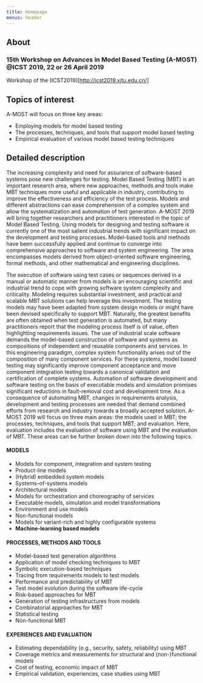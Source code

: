 ```yaml
---
title: Homepage
menus: header
---
```


## About

### 15th Workshop on Advances in Model Based Testing (A-MOST) @ICST 2019, 22 or 26 April 2019

Workshop of the (ICST2019)[http://icst2019.xjtu.edu.cn/]

## Topics of interest

A-MOST will focus on three key areas:
* Employing models for model based testing
* The processes, techniques, and tools that support model based testing
* Empirical evaluation of various model based testing techniques

## Detailed description
The increasing complexity and need for assurance of software-based systems pose new challenges for testing. Model Based Testing (MBT) is an important research area, where new approaches, methods and tools make MBT techniques more useful and applicable in industry, contributing to improve the effectiveness and efficiency of the test process. Models and different abstractions can ease comprehension of a complex system and allow the systematization and automation of test generation. A-MOST 2019 will bring together researchers and practitioners interested in the topic of Model Based Testing. Using models for designing and testing software is currently one of the most salient industrial trends with significant impact on the development and testing processes. Model-based tools and methods have been successfully applied and continue to converge into comprehensive approaches to software and system engineering. The area encompasses models derived from object-oriented software engineering, formal methods, and other mathematical and engineering disciplines.

The execution of software using test cases or sequences derived in a manual or automatic manner from models is an encouraging scientific and industrial trend to cope with growing software system complexity and criticality. Modeling requires substantial investment, and practical and scalable MBT solutions can help leverage this investment. The testing models may have been adapted from system design models or might have been devised specifically to support MBT. Naturally, the greatest benefits are often obtained when test generation is automated, but many practitioners report that the modeling process itself is of value, often highlighting requirements issues. The use of industrial scale software demands the model-based construction of software and systems as compositions of independent and reusable components and services. In this engineering paradigm, complex system functionality arises out of the composition of many component services. For these systems, model based testing may significantly improve component acceptance and move component integration testing towards a canonical validation and certification of complete systems. Automation of software development and software testing on the basis of executable models and simulation promises significant reductions in fault-removal cost and development time. As a consequence of automating MBT, changes in requirements analysis, development and testing processes are needed that demand combined efforts from research and industry towards a broadly accepted solution. A-MOST 2019 will focus on three main areas: the models used in MBT; the processes, techniques, and tools that support MBT; and evaluation. Here, evaluation includes the evaluation of software using MBT and the evaluation of MBT. These areas can be further broken down into the following topics.

#### MODELS
- Models for component, integration and system testing
- Product-line models
- (Hybrid) embedded system models
- Systems-of-systems models
- Architectural models
- Models for orchestration and choreography of services
- Executable models, simulation and model transformations
- Environment and use models
- Non-functional models
- Models for variant-rich and highly configurable systems
- **Machine-learning based models**

#### PROCESSES, METHODS AND TOOLS
- Model-based test generation algorithms
- Application of model checking techniques to MBT
- Symbolic execution-based techniques
- Tracing from requirements models to test models
- Performance and predictability of MBT
- Test model evolution during the software life-cycle
- Risk-based approaches for MBT
- Generation of testing infrastructures from models
- Combinatorial approaches for MBT
- Statistical testing
- Non-functional MBT

#### EXPERIENCES AND EVALUATION
- Estimating dependability (e.g., security, safety, reliability) using MBT
- Coverage metrics and measurements for structural and (non-)functional models
- Cost of testing, economic impact of MBT
- Empirical validation, experiences, case studies using MBT
